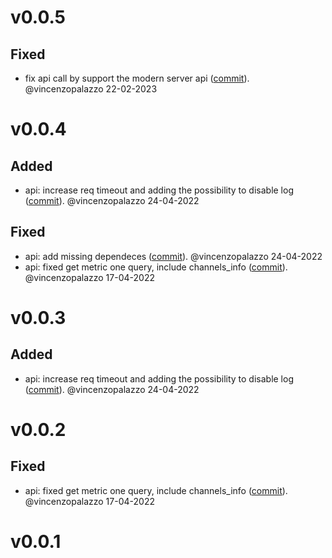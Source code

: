 # v0.0.5

## Fixed
- fix api call by support the modern server api ([commit](https://github.com/LNOpenMetrics/py-lnmetrics.api/commit/d3a285334d6a903a0da6fcb816b0664d1942243b)). @vincenzopalazzo 22-02-2023


# v0.0.4

## Added
- api: increase req timeout and adding the possibility to disable log ([commit](https://github.com/LNOpenMetrics/py-lnmetrics.api/commit/c63b467950e9217a7036d87b1b6ad40237c9694b)). @vincenzopalazzo 24-04-2022

## Fixed
- api: add missing dependeces ([commit](https://github.com/LNOpenMetrics/py-lnmetrics.api/commit/6cd0d4e4a98872441863c59b78d2186899a6c3ac)). @vincenzopalazzo 24-04-2022
- api: fixed get metric one query, include channels_info ([commit](https://github.com/LNOpenMetrics/py-lnmetrics.api/commit/974dcba611a610607d3f0445940b73e24d9c5f40)). @vincenzopalazzo 17-04-2022


# v0.0.3

## Added
- api: increase req timeout and adding the possibility to disable log ([commit](https://github.com/LNOpenMetrics/py-lnmetrics.api/commit/c63b467950e9217a7036d87b1b6ad40237c9694b)). @vincenzopalazzo 24-04-2022


# v0.0.2

## Fixed
- api: fixed get metric one query, include channels_info ([commit](https://github.com/LNOpenMetrics/py-lnmetrics.api/commit/974dcba611a610607d3f0445940b73e24d9c5f40)). @vincenzopalazzo 17-04-2022


# v0.0.1
